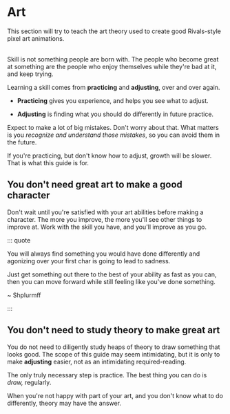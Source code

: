 # Art

This section will try to teach the art theory used to create good Rivals-style pixel art animations.

\
Skill is not something people are born with. The people who become great at something are the people who enjoy
themselves while they're bad at it, and keep trying.

Learning a skill comes from **practicing** and **adjusting**, over and over again.

- **Practicing** gives you experience, and helps you see what to adjust.

- **Adjusting** is finding what you should do differently in future practice.

Expect to make a lot of big mistakes. Don't worry about that. What matters is you *recognize and understand those
mistakes*, so you can avoid them in the future.

If you're practicing, but don't know how to adjust, growth will be slower. That is what this guide is for.

## You don't need great art to make a good character

Don't wait until you're satisfied with your art abilities before making a character. The more you improve, the more
you'll see other things to improve at. Work with the skill you have, and you'll improve as you go.

::: quote

You will always find something you would have done differently and agonizing over your first char is going to lead to
sadness.

Just get something out there to the best of your ability as fast as you can, then you can move forward while still
feeling like you've done something.

~ Shplurmff

:::

## You don't need to study theory to make great art

You do not need to diligently study heaps of theory to draw something that looks good. The scope of this guide may seem
intimidating, but it is only to make **adjusting** easier, not as an intimidating required-reading.

The only truly necessary step is practice. The best thing you can do is *draw,* regularly.

When you're not happy with part of your art, and you don't know what to do differently, theory may have the answer.

